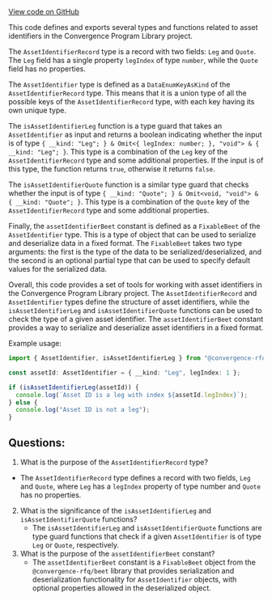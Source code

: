 [View code on GitHub](https://github.com/convergence-rfq/convergence-program-library/rfq/js/generated/types/AssetIdentifier.d.ts)

This code defines and exports several types and functions related to asset identifiers in the Convergence Program Library project. 

The `AssetIdentifierRecord` type is a record with two fields: `Leg` and `Quote`. The `Leg` field has a single property `legIndex` of type `number`, while the `Quote` field has no properties. 

The `AssetIdentifier` type is defined as a `DataEnumKeyAsKind` of the `AssetIdentifierRecord` type. This means that it is a union type of all the possible keys of the `AssetIdentifierRecord` type, with each key having its own unique type. 

The `isAssetIdentifierLeg` function is a type guard that takes an `AssetIdentifier` as input and returns a boolean indicating whether the input is of type `{ __kind: "Leg"; } & Omit<{ legIndex: number; }, "void"> & { __kind: "Leg"; }`. This type is a combination of the `Leg` key of the `AssetIdentifierRecord` type and some additional properties. If the input is of this type, the function returns `true`, otherwise it returns `false`. 

The `isAssetIdentifierQuote` function is a similar type guard that checks whether the input is of type `{ __kind: "Quote"; } & Omit<void, "void"> & { __kind: "Quote"; }`. This type is a combination of the `Quote` key of the `AssetIdentifierRecord` type and some additional properties. 

Finally, the `assetIdentifierBeet` constant is defined as a `FixableBeet` of the `AssetIdentifier` type. This is a type of object that can be used to serialize and deserialize data in a fixed format. The `FixableBeet` takes two type arguments: the first is the type of the data to be serialized/deserialized, and the second is an optional partial type that can be used to specify default values for the serialized data. 

Overall, this code provides a set of tools for working with asset identifiers in the Convergence Program Library project. The `AssetIdentifierRecord` and `AssetIdentifier` types define the structure of asset identifiers, while the `isAssetIdentifierLeg` and `isAssetIdentifierQuote` functions can be used to check the type of a given asset identifier. The `assetIdentifierBeet` constant provides a way to serialize and deserialize asset identifiers in a fixed format. 

Example usage:

```typescript
import { AssetIdentifier, isAssetIdentifierLeg } from "@convergence-rfq/library";

const assetId: AssetIdentifier = { __kind: "Leg", legIndex: 1 };

if (isAssetIdentifierLeg(assetId)) {
  console.log(`Asset ID is a leg with index ${assetId.legIndex}`);
} else {
  console.log("Asset ID is not a leg");
}
```
## Questions: 
 1. What is the purpose of the `AssetIdentifierRecord` type?
   - The `AssetIdentifierRecord` type defines a record with two fields, `Leg` and `Quote`, where `Leg` has a `legIndex` property of type number and `Quote` has no properties.
2. What is the significance of the `isAssetIdentifierLeg` and `isAssetIdentifierQuote` functions?
   - The `isAssetIdentifierLeg` and `isAssetIdentifierQuote` functions are type guard functions that check if a given `AssetIdentifier` is of type `Leg` or `Quote`, respectively.
3. What is the purpose of the `assetIdentifierBeet` constant?
   - The `assetIdentifierBeet` constant is a `FixableBeet` object from the `@convergence-rfq/beet` library that provides serialization and deserialization functionality for `AssetIdentifier` objects, with optional properties allowed in the deserialized object.